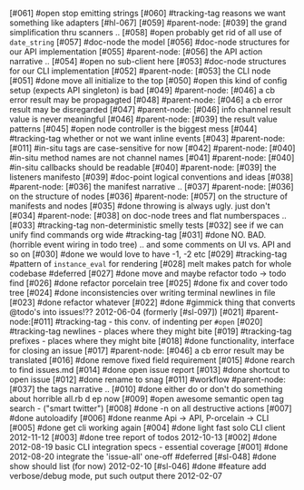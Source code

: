 [#061] #open stop emitting strings
[#060]       #tracking-tag reasons we want something like adapters [#hl-067]
[#059]       #parent-node: [#039] the grand simplification thru scanners ..
[#058] #open probably get rid of all use of `date_string`
[#057]       #doc-node the model
[#056]       #doc-node structures for our API implementation
[#055]       #parent-node: [#056] the API action narrative ..
[#054] #open no sub-client here
[#053]       #doc-node structures for our CLI implementation
[#052]       #parent-node: [#053] the CLI node
[#051]       #done move all initialize to the top
[#050] #open this kind of config setup (expects API singleton) is bad
[#049]       #parent-node: [#046] a cb error result may be propagagted
[#048]       #parent-node: [#046] a cb error result may be disregarded
[#047]       #parent-node: [#046] info channel result value is never meaningful
[#046]       #parent-node: [#039] the result value patterns
[#045] #open node controller is the biggest mess
[#044]       #tracking-tag whether or not we want inline events
[#043]       #parent-node: [#011] #in-situ tags are case-sensitive for now
[#042]       #parent-node: [#040] #in-situ method names are not channel names
[#041]       #parent-node: [#040] #in-situ callbacks should be readable
[#040]       #parent-node: [#039] the listeners manifesto
[#039]       #doc-point logical conventions and ideas
[#038]       #parent-node: [#036] the manifest narrative ..
[#037]       #parent-node: [#036] on the structure of nodes
[#036]       #parent-node: [#057] on the structure of manifests and nodes
[#035]       #done throwing is always ugly. just don't
[#034]       #parent-node: [#038] on doc-node trees and flat numberspaces ..
[#033]       #tracking-tag non-deterministic smelly tests
[#032]       see if we can unify find commands org wide #tracking-tag
[#031]       #done NO. BAD. (horrible event wiring in todo tree) ..
               and some comments on UI vs. API and so on
[#030]       #done we would love to have -1, -2 etc
[#029]       #tracking-tag #pattern of `instance_eval` for rendering
[#028]       melt makes patch for whole codebase #deferred
[#027]       #done move and maybe refactor todo -> todo find
[#026]       #done refactor porcelain tree
[#025]       #done fix and cover todo tree
[#024]       #done inconsistencies over writing terminal newlines in file
[#023]       #done refactor whatever
[#022]       #done #gimmick thing that converts @todo's into issues!??
             2012-06-04   (formerly [#sl-097])
[#021]       #parent-node:[#011] #tracking-tag - this conv. of indenting per `#open`
[#020]       #tracking-tag newlines - places where they might bite
[#019]       #tracking-tag prefixes - places where they might bite
[#018]       #done functionality, interface for closing an issue
[#017]       #parent-node: [#046] a cb error result may be translated
[#016]       #done remove fixed field requirement
[#015]       #done rearch to find issues.md
[#014]       #done open issue report
[#013]       #done shortcut to open issue
[#012]       #done rename to snag
[#011]       #workflow #parent-node: [#037] the tags narrative ..
[#010]       #done either do or don't do something about horrible all.rb d
             ep now
[#009] #open awesome semantic open tag search - ("smart twitter")
[#008]       #done -n on all destructive actions
[#007]       #done autoloadify
[#006]       #done reanme Api -> API, P-orcelain -> CLI
[#005]       #done get cli working again
[#004]       #done light fast solo CLI client 2012-11-12
[#003]       #done tree report of todos 2012-10-13
[#002]       #done 2012-08-19 basic CLI integration specs - essential coverage
[#001]       #done 2012-08-20 integrate the 'issue-all' one-off #deferred
[#sl-048]    #done show should list (for now) 2012-02-10
[#sl-046]    #done #feature add verbose/debug mode, put such output there 2012-02-07
